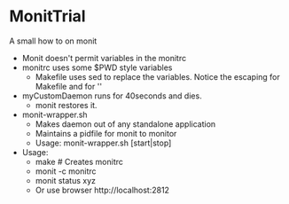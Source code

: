 # MonitTrial

A small how to on monit

* Monit doesn't permit variables in the monitrc
* monitrc uses some $PWD style variables
    * Makefile uses sed to replace the variables. Notice the escaping for Makefile and for '\'
* myCustomDaemon runs for 40seconds and dies.
    * monit restores it.
* monit-wrapper.sh
    * Makes daemon out of any standalone application
    * Maintains a pidfile for monit to monitor
    * Usage: monit-wrapper.sh [start|stop] <pidfile> <other-application> <other-application-args>
* Usage:
    * make # Creates monitrc
    * monit -c monitrc
    * monit status xyz
    * Or use browser http://localhost:2812
